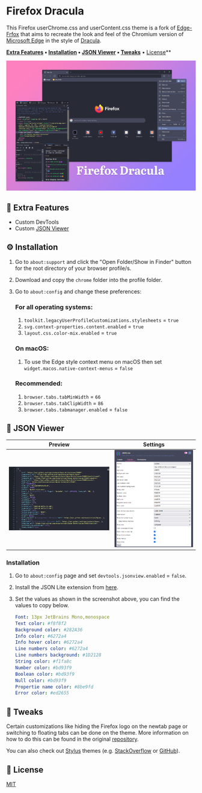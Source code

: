 # Firefox Dracula

This Firefox userChrome.css and userContent.css theme is a fork of [Edge-Frfox](https://github.com/bmFtZQ/edge-frfox) that aims to recreate the look and feel of the Chromium version of [Microsoft Edge](https://www.microsoft.com/edge) in the style of [Dracula](https://draculatheme.com/).

**[Extra Features](#-extra-features) • [Installation](#-installation) • [JSON Viewer](#-json-viewer) • [Tweaks](#-tweaks)** • [License](#-license)**

![thumbnail](screenshots/thumbnail.png)

## 💫 Extra Features

- Custom DevTools
- Custom [JSON Viewer](#-json-viewer)

## ⚙️ Installation

1. Go to `about:support` and click the "Open Folder/Show in Finder" button for the root directory of your browser profile/s.
2. Download and copy the `chrome` folder into the profile folder.
3. Go to `about:config` and change these preferences:

   ### For all operating systems:
   1. `toolkit.legacyUserProfileCustomizations.stylesheets` = `true`
   2. `svg.context-properties.content.enabled` = `true`
   3. `layout.css.color-mix.enabled` = `true`

   ### On macOS:
   1. To use the Edge style context menu on macOS then set `widget.macos.native-context-menus` = `false`

   ### Recommended:
   1. `browser.tabs.tabMinWidth` = `66`
   2. `browser.tabs.tabClipWidth` = `86`
   3. `browser.tabs.tabmanager.enabled` = `false`

## 📜 JSON Viewer

| Preview                       | Settings                                        |
|-------------------------------|-------------------------------------------------|
| ![json](screenshots/json.png) | ![json-settings](screenshots/json-settings.png) |

### Installation

1. Go to `about:config` page and set `devtools.jsonview.enabled` = `false`.
2. Install the JSON Lite extension from [here](https://addons.mozilla.org/en-US/firefox/addon/json-lite/).
3. Set the values as shown in the screenshot above, you can find the values to copy below.

   ```yaml
   Font: 13px JetBrains Mono,monospace
   Text color: #f8f8f2
   Background color: #282A36
   Info color: #6272a4
   Info hover color: #6272a4
   Line numbers color: #6272a4
   Line numbers background: #1D2128
   String color: #f1fa8c
   Number color: #bd93f9
   Boolean color: #bd93f9
   Null color: #bd93f9
   Propertie name color: #8be9fd
   Error color: #ed2655
   ```

## 🎨 Tweaks

Certain customizations like hiding the Firefox logo on the newtab page or switching to floating tabs can be done on the theme. More information on how to do this can be found in the original [repository](https://github.com/bmFtZQ/edge-frfox#tweaks).

You can also check out [Stylus](https://addons.mozilla.org/en-US/firefox/addon/styl-us/) themes (e.g. [StackOverflow](https://draculatheme.com/stackoverflow) or [GitHub](https://draculatheme.com/github)).

## 📝 License

[MIT](./LICENSE)
